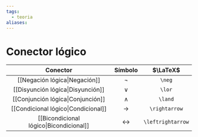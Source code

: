 ```yaml
---
tags:
  - teoria
aliases:
---
```

# Conector lógico

| Conector | Símbolo | $\LaTeX$ |
| :-: | :-: | :-: |
| [[Negación lógica\|Negación]] | $\neg$ | `\neg` |
| [[Disyunción lógica\|Disyunción]] | $\lor$ | `\lor` |
| [[Conjunción lógica\|Conjunción]] | $\land$ | `\land` |
| [[Condicional lógico\|Condicional]] | $\rightarrow$ | `\rightarrow` |
| [[Bicondicional lógico\|Bicondicional]] | $\leftrightarrow$ | `\leftrightarrow` |
 